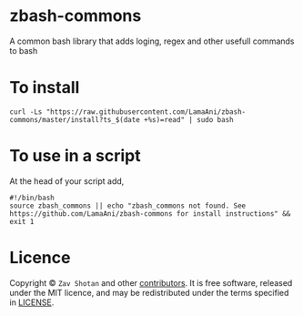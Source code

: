 # zbash-commons

A common bash library that adds loging, regex and other usefull commands to bash

# To install 

```shell
curl -Ls "https://raw.githubusercontent.com/LamaAni/zbash-commons/master/install?ts_$(date +%s)=read" | sudo bash
```

# To use in a script

At the head of your script add,
```shell
#!/bin/bash
source zbash_commons || echo "zbash_commons not found. See https://github.com/LamaAni/zbash-commons for install instructions" && exit 1
```

# Licence

Copyright ©
`Zav Shotan` and other [contributors](../../graphs/contributors).
It is free software, released under the MIT licence, and may be redistributed under the terms specified in [LICENSE](LICENSE).
